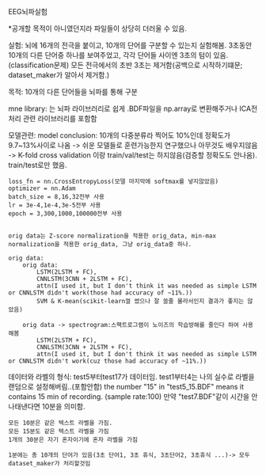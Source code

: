 EEG뇌파실험

*공개할 목적이 아니였던지라 파일들이 상당히 더러울 수 있음.

실험:
    뇌에 16개의 전극을 붙이고, 10개의 단어를 구분할 수 있는지 실험해봄.
    3초동안 10개의 다른 단어중 하나를 보여주었고, 각각 단어들 사이엔 3초의 텀이 있음.(classification문제)
    모든 전극에서의 초반 3초는 제거함(공백으로 시작하기떄문; dataset_maker가 알아서 제거함.)

목적: 
    10개의 다른 단어들을 뇌파를 통해 구분

mne library:
    는 뇌파 라이브러리로 쉽게 .BDF파일을 np.array로 변환해주거나 ICA전처리 관련 라이브러리를 포함함 


모델관련:
    model conclusion: 10개의 다중분류라 찍어도 10%인데 정확도가 9.7~13%사이로 나옴 
        -> 쉬운 모델들로 훈련가능한지 연구했으나 아무것도 배우지않음
        -> K-fold cross validation 이랑 train/val/test는 하지않음(검증할 정확도도 안나옴). train/test로만 했음.


    loss_fn = nn.CrossEntropyLoss(모델 마지막에 softmax를 넣지않았음)
    optimizer = nn.Adam
    batch_size = 8,16,32전부 사용
    lr = 3e-4,1e-4,3e-5전부 사용
    epoch = 3,300,1000,100000전부 사용


    orig data는 Z-score normalization을 적용한 orig_data, min-max normalization을 적용한 orig_data, 그냥 orig_data중 하나. 

    orig data:
        orig data:
            LSTM(2LSTM + FC),
            CNNLSTM(3CNN + 2LSTM + FC),
            attn(I used it, but I don't think it was needed as simple LSTM or CNNLSTM didn't work(those had accuracy of ~11%.))
            SVM & K-mean(scikit-learn껄 썼으나 잘 쓸줄 몰라서인지 결과가 좋지는 않았음)

        orig data -> spectrogram:스팩트로그램이 노이즈의 학습방해를 줄인다 하여 사용해봄
            LSTM(2LSTM + FC),
            CNNLSTM(3CNN + 2LSTM + FC),
            attn(I used it, but I don't think it was needed as simple LSTM or CNNLSTM didn't work(cuz those had accuracy of ~11%.))

    


데이터와 라벨의 형식:
    test5부터test17가 데이터임. test1부터4는 나의 실수로 라벨을 랜덤으로 설정해버림..(포함안함)
    the number "15" in "test5_15.BDF" means it contains 15 min of recording. (sample rate:100)
    만약 "test7.BDF"같이 시간을 안나태낸다면 10분을 의미함.

    모든 10분은 같은 텍스트 라벨을 가짐.
    모든 15분도 같은 텍스트 라벨을 가짐
    1개의 30분은 자기 혼자이기에 혼자 라벨을 가짐

    1분에는 총 10개의 단어가 있음(3초 단어1, 3초 휴식, 3초단어2, 3초휴식 ...)-> 모두 dataset_maker가 처리할것임